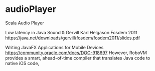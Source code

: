 audioPlayer
===========

Scala Audio Player


Low latency in Java Sound & Gervill
Karl Helgason Fosdem 2011
https://java.net/downloads/gervill/fosdem/fosdem2011/slides.pdf


Writing JavaFX Applications for Mobile Devices
https://community.oracle.com/docs/DOC-918697
However, RoboVM provides a smart, ahead-of-time compiler that translates Java code to native iOS code,

